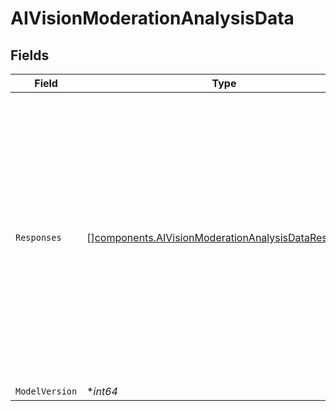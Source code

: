 # AIVisionModerationAnalysisData


## Fields

| Field                                                                                                                                              | Type                                                                                                                                               | Required                                                                                                                                           | Description                                                                                                                                        | Example                                                                                                                                            |
| -------------------------------------------------------------------------------------------------------------------------------------------------- | -------------------------------------------------------------------------------------------------------------------------------------------------- | -------------------------------------------------------------------------------------------------------------------------------------------------- | -------------------------------------------------------------------------------------------------------------------------------------------------- | -------------------------------------------------------------------------------------------------------------------------------------------------- |
| `Responses`                                                                                                                                        | [][components.AIVisionModerationAnalysisDataResponses](../../models/components/aivisionmoderationanalysisdataresponses.md)                         | :heavy_check_mark:                                                                                                                                 | N/A                                                                                                                                                | [<br/>{<br/>"prompt": "Does the image contain any violent activity?",<br/>"value": "no"<br/>},<br/>{<br/>"prompt": "Is there any nudity in the image?",<br/>"value": "yes"<br/>}<br/>] |
| `ModelVersion`                                                                                                                                     | **int64*                                                                                                                                           | :heavy_minus_sign:                                                                                                                                 | N/A                                                                                                                                                | 1                                                                                                                                                  |